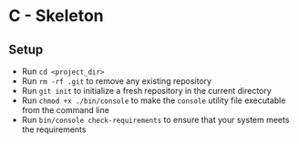 # C - Skeleton

## Setup

- Run `` cd <project_dir> ``
- Run `` rm -rf .git `` to remove any existing repository
- Run `` git init `` to initialize a fresh repository in the current directory
- Run `` chmod +x ./bin/console `` to make the `console` utility file executable from the command line
- Run `` bin/console check-requirements `` to ensure that your system meets the requirements
